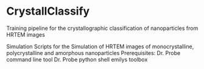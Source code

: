 # CrystallClassify
Training pipeline for the crystallographic classification of nanoparticles from HRTEM images

Simulation Scripts for the Simulation of HRTEM images of monocrystalline, polycrystalline and amorphous nanoparticles
Prerequisites:   Dr. Probe command line tool
                Dr. Probe python shell
                emilys toolbox
